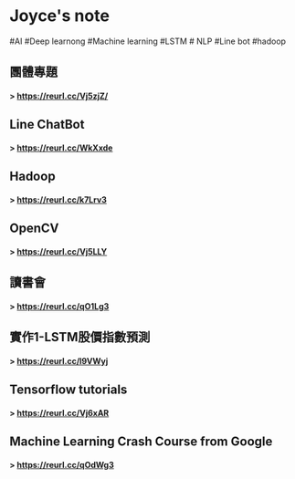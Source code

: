 # Joyce's note
#AI #Deep learnong #Machine learning #LSTM # NLP #Line bot #hadoop

## 團體專題
#### > <https://reurl.cc/Vj5zjZ/>  

## Line ChatBot
#### > <https://reurl.cc/WkXxde>  

## Hadoop
#### > <https://reurl.cc/k7Lrv3>

## OpenCV 
#### > <https://reurl.cc/Vj5LLY>

## 讀書會 
#### > <https://reurl.cc/qO1Lg3>

## 實作1-LSTM股價指數預測
#### > <https://reurl.cc/l9VWyj>

## Tensorflow tutorials
#### > <https://reurl.cc/Vj6xAR>

## Machine Learning Crash Course from Google
#### > <https://reurl.cc/qOdWg3>

